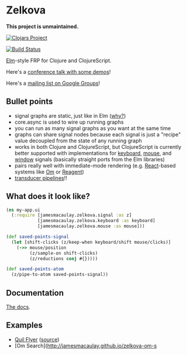 # Zelkova

**This project is unmaintained.**

[![Clojars Project](http://clojars.org/jamesmacaulay/zelkova/latest-version.svg)](http://clojars.org/jamesmacaulay/zelkova)

[![Build Status](https://travis-ci.org/jamesmacaulay/zelkova.svg)](https://travis-ci.org/jamesmacaulay/zelkova)

[Elm](http://elm-lang.org/)-style FRP for Clojure and ClojureScript.

Here's a [conference talk with some demos](https://www.youtube.com/watch?v=rOKOCAkHNYw)!

Here's a [mailing list on Google Groups](https://groups.google.com/d/forum/zelkova-frp)!

## Bullet points

* signal graphs are static, just like in Elm ([why?](https://www.youtube.com/watch?v=Agu6jipKfYw))
* core.async is used to wire up running graphs
* you can run as many signal graphs as you want at the same time
* graphs can share signal nodes because each signal is just a "recipe" value decoupled from the state of any running graph
* works in both Clojure and ClojureScript, but ClojureScript is currently better supported with implementations for [keyboard](https://github.com/jamesmacaulay/zelkova/blob/master/src/jamesmacaulay/zelkova/keyboard.cljc), [mouse](https://github.com/jamesmacaulay/zelkova/blob/master/src/jamesmacaulay/zelkova/mouse.cljc), and [window](https://github.com/jamesmacaulay/zelkova/blob/master/src/jamesmacaulay/zelkova/window.cljc) signals (basically straight ports from the Elm libraries)
* pairs really well with immediate-mode rendering (e.g. [React](http://facebook.github.io/react/)-based systems like [Om](https://github.com/swannodette/om) or [Reagent](http://holmsand.github.io/reagent/))
* [transducer pipelines](https://github.com/jamesmacaulay/zelkova/blob/779deaa1c9563171871a040f3dca619f0e7ed755/test/jamesmacaulay/zelkova/signal_test.cljc#L477-L494)!!

## What does it look like?

```clojure
(ns my-app.ui
  (:require [jamesmacaulay.zelkova.signal :as z]
            [jamesmacaulay.zelkova.keyboard :as keyboard]
            [jamesmacaulay.zelkova.mouse :as mouse]))

(def saved-points-signal
  (let [shift-clicks (z/keep-when keyboard/shift mouse/clicks)]
    (->> mouse/position
         (z/sample-on shift-clicks)
         (z/reductions conj #{}))))

(def saved-points-atom
  (z/pipe-to-atom saved-points-signal))
```

## Documentation

[The docs](http://jamesmacaulay.github.io/zelkova/doc/api/index.html).

## Examples

* [Quil Flyer](http://jamesmacaulay.github.io/zelkova-quil-flyer/resources/public/index.html) ([source](https://github.com/jamesmacaulay/zelkova-quil-flyer))
* [Om Search](http://jamesmacaulay.github.io/zelkova-om-s